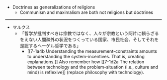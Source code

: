 - Doctrines as generalizations of religions
  - Communism and maximalism are both not religions but doctrines
---
- マルクス
  - 「哲学が批判すべきは宗教ではなく、人々が宗教という阿片に頼らざるをえない人間疎外の状況をつくっている国家、市民社会、そしてそれを是認するヘーゲル哲学である」
    - [[7-1a4b Understanding the measurement-constraints amounts to understanding the system-incentives. That is, creating explanations.]] Also remember how [[7-1d2a The relation between technology and the problem-situation (i.e., culture and mind) is reflexive]] (replace philosophy with technology).
